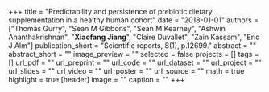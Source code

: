 +++
title = "Predictability and persistence of prebiotic dietary supplementation in a healthy human cohort"
date = "2018-01-01"
authors = ["Thomas Gurry", "Sean M Gibbons", "Sean M Kearney", "Ashwin Ananthakrishnan", "**Xiaofang Jiang**", "Claire Duvallet", "Zain Kassam", "Eric J Alm"]
publication_short = "Scientific reports, 8(1), p.12699."
abstract = ""
abstract_short = ""
image_preview = ""
selected = false
projects = []
tags = []
url_pdf = ""
url_preprint = ""
url_code = ""
url_dataset = ""
url_project = ""
url_slides = ""
url_video = ""
url_poster = ""
url_source = ""
math = true
highlight = true
[header]
image = ""
caption = ""
+++
